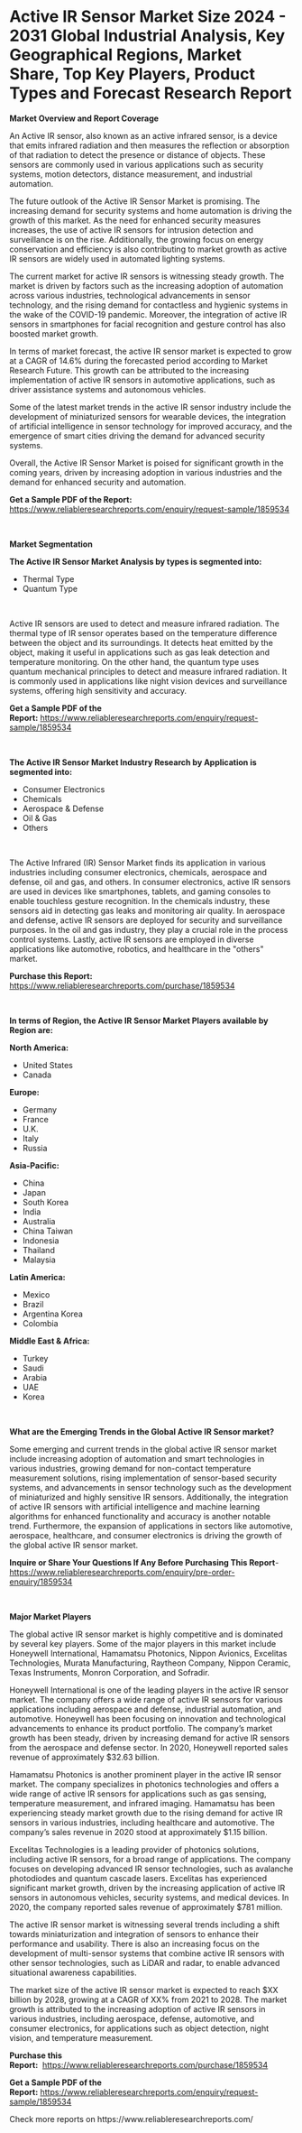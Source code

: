 <p><h1>Active IR Sensor Market Size 2024 - 2031 Global Industrial Analysis, Key Geographical Regions, Market Share, Top Key Players, Product Types and Forecast Research Report</h1></p><p><strong>Market Overview and Report Coverage</strong></p>
<p><p>An Active IR sensor, also known as an active infrared sensor, is a device that emits infrared radiation and then measures the reflection or absorption of that radiation to detect the presence or distance of objects. These sensors are commonly used in various applications such as security systems, motion detectors, distance measurement, and industrial automation.</p><p>The future outlook of the Active IR Sensor Market is promising. The increasing demand for security systems and home automation is driving the growth of this market. As the need for enhanced security measures increases, the use of active IR sensors for intrusion detection and surveillance is on the rise. Additionally, the growing focus on energy conservation and efficiency is also contributing to market growth as active IR sensors are widely used in automated lighting systems.</p><p>The current market for active IR sensors is witnessing steady growth. The market is driven by factors such as the increasing adoption of automation across various industries, technological advancements in sensor technology, and the rising demand for contactless and hygienic systems in the wake of the COVID-19 pandemic. Moreover, the integration of active IR sensors in smartphones for facial recognition and gesture control has also boosted market growth.</p><p>In terms of market forecast, the active IR sensor market is expected to grow at a CAGR of 14.6% during the forecasted period according to Market Research Future. This growth can be attributed to the increasing implementation of active IR sensors in automotive applications, such as driver assistance systems and autonomous vehicles.</p><p>Some of the latest market trends in the active IR sensor industry include the development of miniaturized sensors for wearable devices, the integration of artificial intelligence in sensor technology for improved accuracy, and the emergence of smart cities driving the demand for advanced security systems.</p><p>Overall, the Active IR Sensor Market is poised for significant growth in the coming years, driven by increasing adoption in various industries and the demand for enhanced security and automation.</p></p>
<p><strong>Get a Sample PDF of the Report:</strong> <a href="https://www.reliableresearchreports.com/enquiry/request-sample/1859534">https://www.reliableresearchreports.com/enquiry/request-sample/1859534</a></p>
<p>&nbsp;</p>
<p><strong>Market Segmentation</strong></p>
<p><strong>The Active IR Sensor Market Analysis by types is segmented into:</strong></p>
<p><ul><li>Thermal Type</li><li>Quantum Type</li></ul></p>
<p>&nbsp;</p>
<p><p>Active IR sensors are used to detect and measure infrared radiation. The thermal type of IR sensor operates based on the temperature difference between the object and its surroundings. It detects heat emitted by the object, making it useful in applications such as gas leak detection and temperature monitoring. On the other hand, the quantum type uses quantum mechanical principles to detect and measure infrared radiation. It is commonly used in applications like night vision devices and surveillance systems, offering high sensitivity and accuracy.</p></p>
<p><strong>Get a Sample PDF of the Report:</strong>&nbsp;<a href="https://www.reliableresearchreports.com/enquiry/request-sample/1859534">https://www.reliableresearchreports.com/enquiry/request-sample/1859534</a></p>
<p>&nbsp;</p>
<p><strong>The Active IR Sensor Market Industry Research by Application is segmented into:</strong></p>
<p><ul><li>Consumer Electronics</li><li>Chemicals</li><li>Aerospace & Defense</li><li>Oil & Gas</li><li>Others</li></ul></p>
<p>&nbsp;</p>
<p><p>The Active Infrared (IR) Sensor Market finds its application in various industries including consumer electronics, chemicals, aerospace and defense, oil and gas, and others. In consumer electronics, active IR sensors are used in devices like smartphones, tablets, and gaming consoles to enable touchless gesture recognition. In the chemicals industry, these sensors aid in detecting gas leaks and monitoring air quality. In aerospace and defense, active IR sensors are deployed for security and surveillance purposes. In the oil and gas industry, they play a crucial role in the process control systems. Lastly, active IR sensors are employed in diverse applications like automotive, robotics, and healthcare in the "others" market.</p></p>
<p><strong>Purchase this Report:</strong>&nbsp; <a href="https://www.reliableresearchreports.com/purchase/1859534">https://www.reliableresearchreports.com/purchase/1859534</a></p>
<p>&nbsp;</p>
<p><strong>In terms of Region, the Active IR Sensor Market Players available by Region are:</strong></p>
<p>
    <p> <strong> North America: </strong>
        <ul>
            <li>United States</li>
            <li>Canada</li>
        </ul>
        </p> 
    <p> <strong> Europe: </strong>
        <ul>
            <li>Germany</li>
            <li>France</li>
            <li>U.K.</li>
            <li>Italy</li>
            <li>Russia</li>
        </ul>
        </p> 
    <p> <strong> Asia-Pacific: </strong>
        <ul>
            <li>China</li>
            <li>Japan</li>
            <li>South Korea</li>
            <li>India</li>
            <li>Australia</li>
            <li>China Taiwan</li>
            <li>Indonesia</li>
            <li>Thailand</li>
            <li>Malaysia</li>
        </ul>
        </p> 
    <p> <strong> Latin America: </strong>
        <ul>
            <li>Mexico</li>
            <li>Brazil</li>
            <li>Argentina Korea</li>
            <li>Colombia</li>
        </ul>
        </p> 
    <p> <strong> Middle East & Africa: </strong>
        <ul>
            <li>Turkey</li>
            <li>Saudi</li>
            <li>Arabia</li>
            <li>UAE</li>
            <li>Korea</li>
        </ul>
    </p>
    </p>
<p>&nbsp;</p>
<p><strong>What are the Emerging Trends in the Global Active IR Sensor market?</strong></p>
<p><p>Some emerging and current trends in the global active IR sensor market include increasing adoption of automation and smart technologies in various industries, growing demand for non-contact temperature measurement solutions, rising implementation of sensor-based security systems, and advancements in sensor technology such as the development of miniaturized and highly sensitive IR sensors. Additionally, the integration of active IR sensors with artificial intelligence and machine learning algorithms for enhanced functionality and accuracy is another notable trend. Furthermore, the expansion of applications in sectors like automotive, aerospace, healthcare, and consumer electronics is driving the growth of the global active IR sensor market.</p></p>
<p><strong>Inquire or Share Your Questions If Any Before Purchasing This Report</strong>- <a href="https://www.reliableresearchreports.com/enquiry/pre-order-enquiry/1859534">https://www.reliableresearchreports.com/enquiry/pre-order-enquiry/1859534</a></p>
<p>&nbsp;</p>
<p><strong>Major Market Players</strong></p>
<p><p>The global active IR sensor market is highly competitive and is dominated by several key players. Some of the major players in this market include Honeywell International, Hamamatsu Photonics, Nippon Avionics, Excelitas Technologies, Murata Manufacturing, Raytheon Company, Nippon Ceramic, Texas Instruments, Monron Corporation, and Sofradir.</p><p>Honeywell International is one of the leading players in the active IR sensor market. The company offers a wide range of active IR sensors for various applications including aerospace and defense, industrial automation, and automotive. Honeywell has been focusing on innovation and technological advancements to enhance its product portfolio. The company’s market growth has been steady, driven by increasing demand for active IR sensors from the aerospace and defense sector. In 2020, Honeywell reported sales revenue of approximately $32.63 billion.</p><p>Hamamatsu Photonics is another prominent player in the active IR sensor market. The company specializes in photonics technologies and offers a wide range of active IR sensors for applications such as gas sensing, temperature measurement, and infrared imaging. Hamamatsu has been experiencing steady market growth due to the rising demand for active IR sensors in various industries, including healthcare and automotive. The company’s sales revenue in 2020 stood at approximately $1.15 billion.</p><p>Excelitas Technologies is a leading provider of photonics solutions, including active IR sensors, for a broad range of applications. The company focuses on developing advanced IR sensor technologies, such as avalanche photodiodes and quantum cascade lasers. Excelitas has experienced significant market growth, driven by the increasing application of active IR sensors in autonomous vehicles, security systems, and medical devices. In 2020, the company reported sales revenue of approximately $781 million.</p><p>The active IR sensor market is witnessing several trends including a shift towards miniaturization and integration of sensors to enhance their performance and usability. There is also an increasing focus on the development of multi-sensor systems that combine active IR sensors with other sensor technologies, such as LiDAR and radar, to enable advanced situational awareness capabilities.</p><p>The market size of the active IR sensor market is expected to reach $XX billion by 2028, growing at a CAGR of XX% from 2021 to 2028. The market growth is attributed to the increasing adoption of active IR sensors in various industries, including aerospace, defense, automotive, and consumer electronics, for applications such as object detection, night vision, and temperature measurement.</p></p>
<p><strong>Purchase this Report:</strong>&nbsp;&nbsp;<a href="https://www.reliableresearchreports.com/purchase/1859534">https://www.reliableresearchreports.com/purchase/1859534</a></p>
<p></p>
<p><strong>Get a Sample PDF of the Report:</strong>&nbsp;<a href="https://www.reliableresearchreports.com/enquiry/request-sample/1859534">https://www.reliableresearchreports.com/enquiry/request-sample/1859534</a></p>
<p>Check more reports on https://www.reliableresearchreports.com/</p>